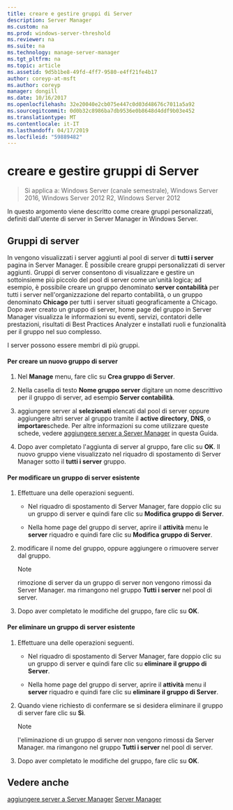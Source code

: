```yaml
---
title: creare e gestire gruppi di Server
description: Server Manager
ms.custom: na
ms.prod: windows-server-threshold
ms.reviewer: na
ms.suite: na
ms.technology: manage-server-manager
ms.tgt_pltfrm: na
ms.topic: article
ms.assetid: 9d5b1be8-49fd-4ff7-9580-e4ff21fe4b17
author: coreyp-at-msft
ms.author: coreyp
manager: dongill
ms.date: 10/16/2017
ms.openlocfilehash: 32e20040e2cb075e447c0d03d48676c7011a5a92
ms.sourcegitcommit: 0d0b32c8986ba7db9536e0b8648d4ddf9b03e452
ms.translationtype: MT
ms.contentlocale: it-IT
ms.lasthandoff: 04/17/2019
ms.locfileid: "59889482"
---
```

# <a name="create-and-manage-server-groups"></a>creare e gestire gruppi di Server

>Si applica a: Windows Server (canale semestrale), Windows Server 2016, Windows Server 2012 R2, Windows Server 2012

In questo argomento viene descritto come creare gruppi personalizzati, definiti dall'utente di server in Server Manager in Windows Server.

## <a name="BKMK_groups"></a>Gruppi di server
In vengono visualizzati i server aggiunti al pool di server di **tutti i server** pagina in Server Manager. È possibile creare gruppi personalizzati di server aggiunti. Gruppi di server consentono di visualizzare e gestire un sottoinsieme più piccolo del pool di server come un'unità logica; ad esempio, è possibile creare un gruppo denominato **server contabilità** per tutti i server nell'organizzazione del reparto contabilità, o un gruppo denominato **Chicago** per tutti i server situati geograficamente a Chicago. Dopo aver creato un gruppo di server, home page del gruppo in Server Manager visualizza le informazioni su eventi, servizi, contatori delle prestazioni, risultati di Best Practices Analyzer e installati ruoli e funzionalità per il gruppo nel suo complesso.

I server possono essere membri di più gruppi.

#### <a name="to-create-a-new-server-group"></a>Per creare un nuovo gruppo di server

1.  Nel **Manage** menu, fare clic su **Crea gruppo di Server**.

2.  Nella casella di testo **Nome gruppo server** digitare un nome descrittivo per il gruppo di server, ad esempio **Server contabilità**.

3.  aggiungere server al **selezionati** elencati dal pool di server oppure aggiungere altri server al gruppo tramite il **active directory**, **DNS**, o **importare**schede. Per altre informazioni su come utilizzare queste schede, vedere [aggiungere server a Server Manager](add-servers-to-server-manager.md) in questa Guida.

4.  Dopo aver completato l'aggiunta di server al gruppo, fare clic su **OK**. Il nuovo gruppo viene visualizzato nel riquadro di spostamento di Server Manager sotto il **tutti i server** gruppo.

#### <a name="to-edit-an-existing-server-group"></a>Per modificare un gruppo di server esistente

1.  Effettuare una delle operazioni seguenti.

    -   Nel riquadro di spostamento di Server Manager, fare doppio clic su un gruppo di server e quindi fare clic su **Modifica gruppo di Server**.

    -   Nella home page del gruppo di server, aprire il **attività** menu le **server** riquadro e quindi fare clic su **Modifica gruppo di Server**.

2.  modificare il nome del gruppo, oppure aggiungere o rimuovere server dal gruppo.

    > [!NOTE]
    > rimozione di server da un gruppo di server non vengono rimossi da Server Manager. ma rimangono nel gruppo **Tutti i server** nel pool di server.

3.  Dopo aver completato le modifiche del gruppo, fare clic su **OK**.

#### <a name="to-delete-an-existing-server-group"></a>Per eliminare un gruppo di server esistente

1.  Effettuare una delle operazioni seguenti.

    -   Nel riquadro di spostamento di Server Manager, fare doppio clic su un gruppo di server e quindi fare clic su **eliminare il gruppo di Server**.

    -   Nella home page del gruppo di server, aprire il **attività** menu il **server** riquadro e quindi fare clic su **eliminare il gruppo di Server**.

2.  Quando viene richiesto di confermare se si desidera eliminare il gruppo di server fare clic su **Sì**.

    > [!NOTE]
    > l'eliminazione di un gruppo di server non vengono rimossi da Server Manager. ma rimangono nel gruppo **Tutti i server** nel pool di server.

3.  Dopo aver completato le modifiche del gruppo, fare clic su **OK**.

## <a name="see-also"></a>Vedere anche
[aggiungere server a Server Manager](add-servers-to-server-manager.md)
[Server Manager](server-manager.md)



